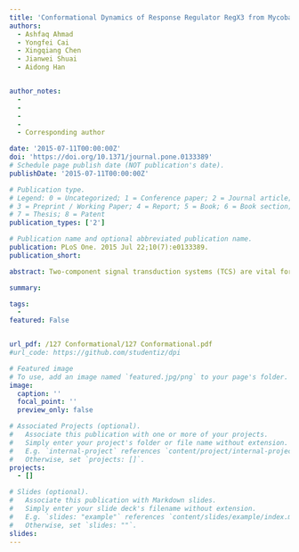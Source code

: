 ```yaml
---
title: 'Conformational Dynamics of Response Regulator RegX3 from Mycobacterium tuberculosis'
authors:
  - Ashfaq Ahmad
  - Yongfei Cai
  - Xingqiang Chen
  - Jianwei Shuai
  - Aidong Han


author_notes:  
  - 
  - 
  - 
  - 
  - Corresponding author

date: '2015-07-11T00:00:00Z'
doi: 'https://doi.org/10.1371/journal.pone.0133389'
# Schedule page publish date (NOT publication's date).
publishDate: '2015-07-11T00:00:00Z'

# Publication type.
# Legend: 0 = Uncategorized; 1 = Conference paper; 2 = Journal article;
# 3 = Preprint / Working Paper; 4 = Report; 5 = Book; 6 = Book section;
# 7 = Thesis; 8 = Patent
publication_types: ['2']

# Publication name and optional abbreviated publication name.
publication: PLoS One. 2015 Jul 22;10(7):e0133389.
publication_short: 

abstract: Two-component signal transduction systems (TCS) are vital for adaptive responses to various environmental stresses in bacteria, fungi and even plants. A TCS typically comprises of a sensor histidine kinase (SK) with its cognate response regulator (RR), which often has two domains-N terminal receiver domain (RD) and C terminal effector domain (ED). The histidine kinase phosphorylates the RD to activate the ED by promoting dimerization. However, despite significant progress on structural studies, how RR transmits activation signal from RD to ED remains elusive. Here we analyzed active to inactive transition process of OmpR/PhoB family using an active conformation of RegX3 from Mycobacterium tuberculosis as a model system by computational approaches. An inactive state of RegX3 generated from 150 ns molecular dynamic simulation has rotameric conformations of Thr79 and Tyr98 that are generally conserved in inactive RRs. Arg81 in loop β4α4 acts synergistically with loop β1α1 to change its interaction partners during active to inactive transition, potentially leading to the N-terminal movement of RegX3 helix α1. Global conformational dynamics of RegX3 is mainly dependent on α4β5 region, in particular seven 'hot-spot' residues (Tyr98 to Ser104), adjacent to which several coevolved residues at dimeric interface, including Ile76-Asp96, Asp97-Arg111 and Glu24-Arg113 pairs, are critical for signal transduction. Taken together, our computational analyses suggest a molecular linkage between Asp phosphorylation, proximal loops and α4β5α5 dimeric interface during RR active to inactive state transition, which is not often evidently defined from static crystal structures.

summary: 

tags:
  - 
featured: False


url_pdf: /127 Conformational/127 Conformational.pdf
#url_code: https://github.com/studentiz/dpi

# Featured image
# To use, add an image named `featured.jpg/png` to your page's folder.
image:
  caption: ''
  focal_point: ''
  preview_only: false

# Associated Projects (optional).
#   Associate this publication with one or more of your projects.
#   Simply enter your project's folder or file name without extension.
#   E.g. `internal-project` references `content/project/internal-project/index.md`.
#   Otherwise, set `projects: []`.
projects:
  - []

# Slides (optional).
#   Associate this publication with Markdown slides.
#   Simply enter your slide deck's filename without extension.
#   E.g. `slides: "example"` references `content/slides/example/index.md`.
#   Otherwise, set `slides: ""`.
slides:
---
```



